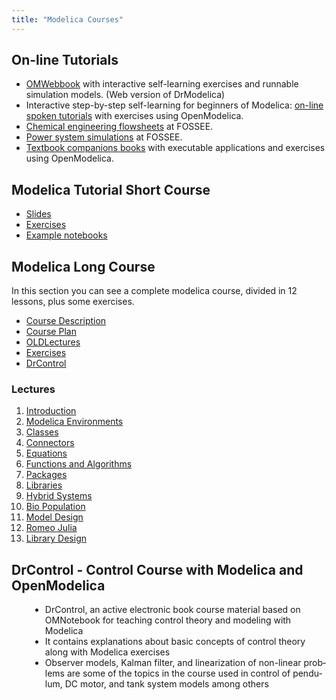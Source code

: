 ```yaml
---
title: "Modelica Courses"
---
```


## On-line Tutorials

* <a href="http://omwebbook.openmodelica.org/">OMWebbook</a> with interactive self-learning exercises and runnable simulation models. (Web version of DrModelica)
* Interactive step-by-step self-learning for beginners of Modelica: <a href="http://spoken-tutorial.org/tutorial-search/?search_foss=OpenModelica&amp;search_language=English">on-line spoken tutorials</a> with exercises using OpenModelica.
* [Chemical engineering flowsheets](https://om.fossee.in/chemical/flowsheeting-project/completed-flowsheet) at FOSSEE.
* [Power system simulations](https://om.fossee.in/powersystems/pssp/completed-pssp) at FOSSEE.
* [Textbook companions books](https://om.fossee.in/textbook-companion/completed-books)  with executable applications and exercises using OpenModelica.

## Modelica Tutorial Short Course

* <a href="/doc/ModelicaShortCourse/ModelicaTutorial-slides-PeterFritzson-160202-BT.pdf">Slides</a>
* <a href="/doc/ModelicaShortCourse/Exercises.zip">Exercises</a>
* <a href="/doc/ModelicaShortCourse/Examples.zip">Example notebooks</a>

## Modelica Long Course

In this section you can see a complete modelica course, divided in 12 lessons, plus some exercises.

* <a href="http://www.ida.liu.se/~arupa54/Modelica/OO_Modelica_course/Modelica%20Course%20description.pdf">Course Description</a>
* <a href="http://www.ida.liu.se/~arupa54/Modelica/OO_Modelica_course/Modelica_course_plan_and_reading_instructions_2010.pdf" target="_blank">Course Plan</a>
* <a href="http://www.ida.liu.se/~arupa54/Modelica/OO_Modelica_course/Course-Lectures-plan-pdfs.zip">OLDLectures</a>
* <a href="http://www.ida.liu.se/~arupa54/Modelica/OO_Modelica_course/Course_Exercises.zip" target="_self">Exercises</a>
* <a href="http://www.ida.liu.se/~arupa54/Modelica/OO_Modelica_course/DrControl.zip">DrControl</a>

### Lectures
1. <a href="http://www.ida.liu.se/~arupa54/Modelica/OO_Modelica_course/Lecture01%20-%20Introduction.pdf" target="_blank">Introduction</a>
1. <a href="http://www.ida.liu.se/~arupa54/Modelica/OO_Modelica_course/Lecture02%20-%20Environments%20and%20OpenModelica.pdf" target="_blank">Modelica Environments</a>
1. <a href="http://www.ida.liu.se/~arupa54/Modelica/OO_Modelica_course/Lecture03-%20Classes.pdf" target="_blank">Classes</a>
1. <a href="http://www.ida.liu.se/~arupa54/Modelica/OO_Modelica_course/Lecture04%20-%20Connectors%20and%20graphical%20modeling.pdf" target="_blank">Connectors</a>
1. <a href="https://www.ida.liu.se/~arupa54/Modelica/OO_Modelica_course/Lecture05%20-%20Equations.pdf" target="_blank">Equations</a>
1. <a href="/images/docs/Courses/lecture06%20-%20arrays%20algorithms%20and%20functions.pdf">Functions and Algorithms</a>
1. <a href="http://www.ida.liu.se/~arupa54/Modelica/OO_Modelica_course/Lecture07%20-%20Packages.pdf" target="_blank">Packages</a>
1. <a href="http://www.ida.liu.se/~arupa54/Modelica/OO_Modelica_course/Lecture08%20-%20Modelica%20Libraries.pdf" target="_blank">Libraries</a>
1. <a href="http://www.ida.liu.se/~arupa54/Modelica/OO_Modelica_course/Lecture09%20-%20Hybrid%20Systems.pdf" target="_blank">Hybrid Systems</a>
1. <a href="http://www.ida.liu.se/~arupa54/Modelica/OO_Modelica_course/Lecture10%20-%20Bio%20Population%20Predator-Prey.pdf" target="_blank">Bio Population</a>
1. <a href="http://www.ida.liu.se/~arupa54/Modelica/OO_Modelica_course/Lecture11%20-%20Model%20design.pdf" target="_blank">Model Design</a>
1. <a href="http://www.ida.liu.se/~arupa54/Modelica/OO_Modelica_course/Lecture12%20-%20RomeoJulia.pdf" target="_blank">Romeo Julia</a>
1. <a href="http://www.ida.liu.se/~arupa54/Modelica/OO_Modelica_course/Lecture13%20-%20Influenza%20Library%20Design.pdf" target="_blank">Library Design</a>

## DrControl - Control Course with Modelica and OpenModelica

<div class="article-content" style="padding-left: 30px;">
<ul>
<li><span lang="EN-US">DrControl, an active electronic book course material based on OMNotebook for teaching control theory and modeling with Modelica</span></li>
<li><span lang="EN-US">It contains explanations about basic concepts of control theory along with Modelica exercises</span></li>
<li><span lang="EN-US">Observer models, Kalman filter, and linearization of non-linear problems are some of the topics in the course used in control of pendulum, DC motor, and tank system models among others</span></li>
</ul>
</div>
<p><span lang="EN-US"><img src="/images/stories/modelica/drcontrol.png" alt="" border="0" /></span></p>
